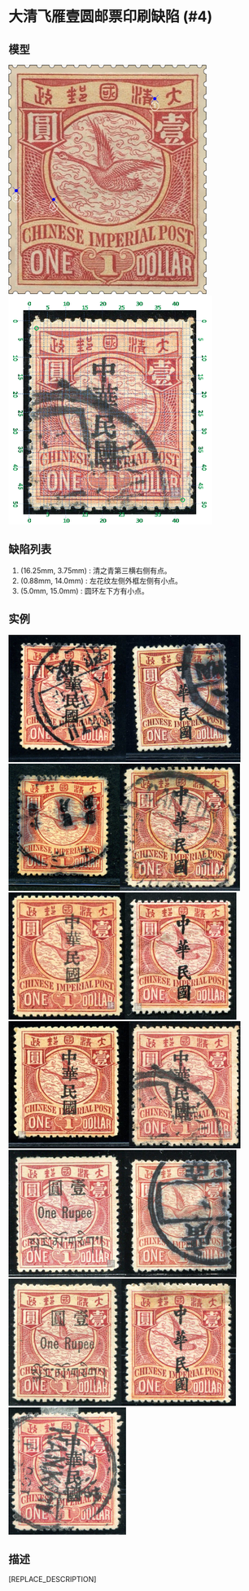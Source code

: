 # 大清飞雁壹圆邮票印刷缺陷 (#4)

## 模型
<img src="model.png" height=450/> <img src="sampling.png" height=450/>

## 缺陷列表
1. (16.25mm, 3.75mm) :  清之青第三横右侧有点。
1. (0.88mm, 14.0mm) :  左花纹左侧外框左侧有小点。
1. (5.0mm, 15.0mm) :  圆环左下方有小点。


## 实例
<img src="2008-08-22_00007965024A.jpg" height=250/><img src="2010-01-06_00030460027A.jpg" height=250/><img src="2010-03-16_00031640077A.jpg" height=250/><img src="2011-01-12_00039633059A.jpg" height=250/><img src="2011-08-15_00045775009A.jpg" height=250/><img src="2012-02-21_00056834026A.jpg" height=250/><img src="2012-03-12_00057569003A.jpg" height=250/><img src="2013-05-16_00111051055A.jpg" height=250/><img src="2014-01-28_00134480017A.jpg" height=250/><img src="2014-07-14_00148907014A.jpg" height=250/><img src="2015-02-15_00170247007A.jpg" height=250/><img src="2015-08-21_00187370024A.jpg" height=250/><img src="2015-11-26_00193161001A.jpg" height=250/>


## 描述
[REPLACE_DESCRIPTION]
